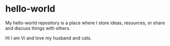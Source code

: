 # hello-world
My hello-world repository is a place where I store ideas, resources, or share and discuss things with others.

Hi I am Vi and love my husband and cats.
